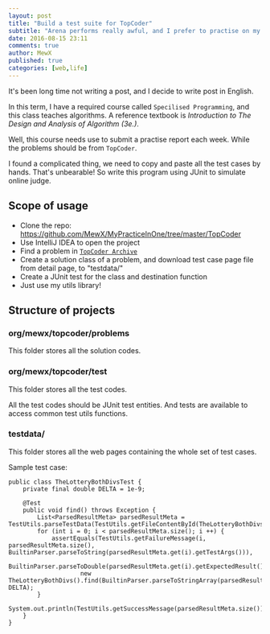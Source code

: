```yaml
---
layout: post
title: "Build a test suite for TopCoder"
subtitle: "Arena performs really awful, and I prefer to practise on my own"
date: 2016-08-15 23:11
comments: true
author: MewX
published: true
categories: [web,life]
---
```


It's been long time not writing a post, and I decide to write post in English.

In this term, I have a required course called `Specilised Programming`, and this class teaches algorithms. A reference textbook is *Introduction to The Design and Analysis of Algorithm (3e.)*.

Well, this course needs use to submit a practise report each week. While the problems should be from `TopCoder`.

I found a complicated thing, we need to copy and paste all the test cases by hands. That's unbearable! So write this program using JUnit to simulate online judge.

## Scope of usage

- Clone the repo: https://github.com/MewX/MyPracticeInOne/tree/master/TopCoder
- Use IntelliJ IDEA to open the project
- Find a problem in [`TopCoder Archive`](https://www.topcoder.com/tc?module=ProblemArchive)
- Create a solution class of a problem, and download test case page file from detail page, to "testdata/"
- Create a JUnit test for the class and destination function
- Just use my utils library!

## Structure of projects

### org/mewx/topcoder/problems

This folder stores all the solution codes.

### org/mewx/topcoder/test

This folder stores all the test codes.

All the test codes should be JUnit test entities. And tests are available to access common test utils functions.  

### testdata/

This folder stores all the web pages containing the whole set of test cases.

Sample test case:

    public class TheLotteryBothDivsTest {
        private final double DELTA = 1e-9;

        @Test
        public void find() throws Exception {
            List<ParsedResultMeta> parsedResultMeta = TestUtils.parseTestData(TestUtils.getFileContentById(TheLotteryBothDivs.id));
            for (int i = 0; i < parsedResultMeta.size(); i ++) {
                assertEquals(TestUtils.getFailureMessage(i, parsedResultMeta.size(), BuiltinParser.parseToString(parsedResultMeta.get(i).getTestArgs())),
                        BuiltinParser.parseToDouble(parsedResultMeta.get(i).getExpectedResult()),
                        new TheLotteryBothDivs().find(BuiltinParser.parseToStringArray(parsedResultMeta.get(i).getTestArgs())), DELTA);
            }
            System.out.println(TestUtils.getSuccessMessage(parsedResultMeta.size()));
        }
    }
